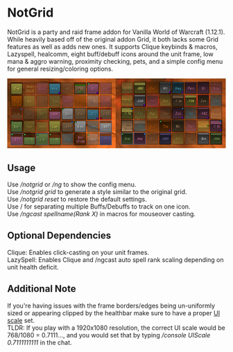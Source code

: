 # NotGrid
NotGrid is a party and raid frame addon for Vanilla World of Warcraft (1.12.1). While heavily based off of the original addon Grid, it both lacks some Grid features as well as adds new ones. It supports Clique keybinds & macros, Lazyspell, healcomm, eight buff/debuff icons around the unit frame, low mana & aggro warning, proximity checking, pets, and a simple config menu for general resizing/coloring options.

![Screenshot](media/screenshot.jpg)

## Usage
Use */notgrid* or */ng* to show the config menu.  
Use */notgrid grid* to generate a style similar to the original grid.  
Use */notgrid reset* to restore the default settings.  
Use / for separating multiple Buffs/Debuffs to track on one icon.  
Use */ngcast spellname(Rank X)* in macros for mouseover casting.

## Optional Dependencies
Clique: Enables click-casting on your unit frames.  
LazySpell: Enables Clique and /ngcast auto spell rank scaling depending on unit health deficit.

## Additional Note
If you're having issues with the frame borders/edges being un-uniformly sized or appearing clipped by the healthbar make sure to have a proper [UI scale](http://wow.gamepedia.com/UI_Scale) set.  
TLDR: If you play with a 1920x1080 resolution, the correct UI scale would be 768/1080 = 0.7111..., and you would set that by typing */console UIScale 0.7111111111* in the chat.
